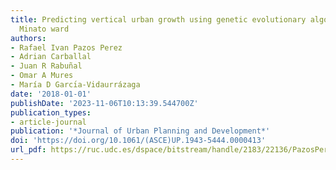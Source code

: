```yaml
---
title: Predicting vertical urban growth using genetic evolutionary algorithms in Tokyo’s
  Minato ward
authors:
- Rafael Ivan Pazos Perez
- Adrian Carballal
- Juan R Rabuñal
- Omar A Mures
- María D Garcı́a-Vidaurrázaga
date: '2018-01-01'
publishDate: '2023-11-06T10:13:39.544700Z'
publication_types:
- article-journal
publication: '*Journal of Urban Planning and Development*'
doi: 'https://doi.org/10.1061/(ASCE)UP.1943-5444.0000413'
url_pdf: https://ruc.udc.es/dspace/bitstream/handle/2183/22136/PazosPerez_Predicting.pdf
---
```

